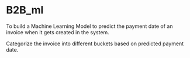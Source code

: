 # B2B_ml
To build a Machine Learning Model to predict the payment date of an invoice when it gets created in the system.

Categorize the invoice into different buckets based on predicted payment date.
